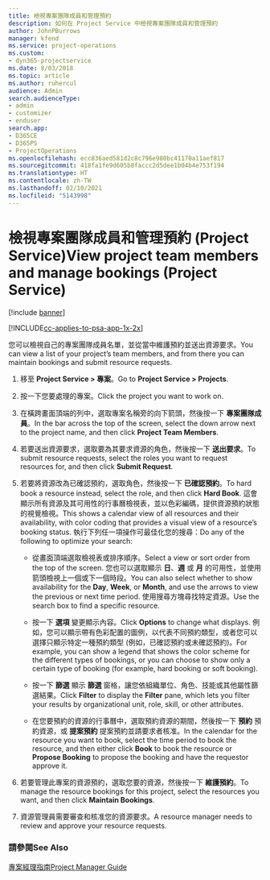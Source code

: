 ```yaml
---
title: 檢視專案團隊成員和管理預約
description: 如何在 Project Service 中檢視專案團隊成員和管理預約
author: JohnPBurrows
manager: kfend
ms.service: project-operations
ms.custom:
- dyn365-projectservice
ms.date: 8/03/2018
ms.topic: article
ms.author: ruhercul
audience: Admin
search.audienceType:
- admin
- customizer
- enduser
search.app:
- D365CE
- D365PS
- ProjectOperations
ms.openlocfilehash: ecc836aed581d2c8c796e980bc41170a11aef817
ms.sourcegitcommit: 418fa1fe9d605b8faccc2d5dee1b04b4e753f194
ms.translationtype: HT
ms.contentlocale: zh-TW
ms.lasthandoff: 02/10/2021
ms.locfileid: "5143998"
---
```

# <a name="view-project-team-members-and-manage-bookings-project-service"></a><span data-ttu-id="340e1-103">檢視專案團隊成員和管理預約 (Project Service)</span><span class="sxs-lookup"><span data-stu-id="340e1-103">View project team members and manage bookings (Project Service)</span></span>

[!include [banner](../includes/psa-now-project-operations.md)]

[!INCLUDE[cc-applies-to-psa-app-1x-2x](../includes/cc-applies-to-psa-app-1x-2x.md)]

<span data-ttu-id="340e1-104">您可以檢視自己的專案團隊成員名單，並從當中維護預約並送出資源要求。</span><span class="sxs-lookup"><span data-stu-id="340e1-104">You can view a list of your project’s team members, and from there you can maintain bookings and submit resource requests.</span></span>  
  
1.  <span data-ttu-id="340e1-105">移至 **Project Service > 專案**。</span><span class="sxs-lookup"><span data-stu-id="340e1-105">Go to **Project Service > Projects**.</span></span>  
  
2.  <span data-ttu-id="340e1-106">按一下您要處理的專案。</span><span class="sxs-lookup"><span data-stu-id="340e1-106">Click the project you want to work on.</span></span>  
  
3.  <span data-ttu-id="340e1-107">在橫跨畫面頂端的列中，選取專案名稱旁的向下箭頭，然後按一下 **專案團隊成員**。</span><span class="sxs-lookup"><span data-stu-id="340e1-107">In the bar across the top of the screen, select the down arrow next to the project name, and then click **Project Team Members**.</span></span>  
  
4.  <span data-ttu-id="340e1-108">若要送出資源要求，選取要為其要求資源的角色，然後按一下 **送出要求**。</span><span class="sxs-lookup"><span data-stu-id="340e1-108">To submit resource requests, select the roles you want to request resources for, and then click **Submit Request**.</span></span>  
  
5.  <span data-ttu-id="340e1-109">若要將資源改為已確認預約，選取角色，然後按一下 **已確認預約**。</span><span class="sxs-lookup"><span data-stu-id="340e1-109">To hard book a resource instead, select the role, and then click **Hard Book**.</span></span> <span data-ttu-id="340e1-110">這會顯示所有資源及其可用性的行事曆檢視表，並以色彩編碼，提供資源預約狀態的視覺檢視。</span><span class="sxs-lookup"><span data-stu-id="340e1-110">This shows a calendar view of all resources and their availability, with color coding that provides a visual view of a resource’s booking status.</span></span> <span data-ttu-id="340e1-111">執行下列任一項操作可最佳化您的搜尋：</span><span class="sxs-lookup"><span data-stu-id="340e1-111">Do any of the following to optimize your search:</span></span>  
  
    -   <span data-ttu-id="340e1-112">從畫面頂端選取檢視表或排序順序。</span><span class="sxs-lookup"><span data-stu-id="340e1-112">Select a view or sort order from the top of the screen.</span></span> <span data-ttu-id="340e1-113">您也可以選取顯示 **日**、**週** 或 **月** 的可用性，並使用箭頭檢視上一個或下一個時段。</span><span class="sxs-lookup"><span data-stu-id="340e1-113">You can also select whether to show availability for the **Day**, **Week**, or **Month**, and use the arrows to view the previous or next time period.</span></span> <span data-ttu-id="340e1-114">使用搜尋方塊尋找特定資源。</span><span class="sxs-lookup"><span data-stu-id="340e1-114">Use the search box to find a specific resource.</span></span>  
  
    -   <span data-ttu-id="340e1-115">按一下 **選項** 變更顯示內容。</span><span class="sxs-lookup"><span data-stu-id="340e1-115">Click **Options** to change what displays.</span></span> <span data-ttu-id="340e1-116">例如，您可以顯示帶有色彩配置的圖例，以代表不同預約類型，或者您可以選擇只顯示特定一種預約類型 (例如，已確認預約或未確認預約)。</span><span class="sxs-lookup"><span data-stu-id="340e1-116">For example, you can show a legend that shows the color scheme for the different types of bookings, or you can choose to show only a certain type of booking (for example, hard booking or soft booking).</span></span>  
  
    -   <span data-ttu-id="340e1-117">按一下 **篩選** 顯示 **篩選** 窗格，讓您依組織單位、角色、技能或其他屬性篩選結果。</span><span class="sxs-lookup"><span data-stu-id="340e1-117">Click **Filter** to display the **Filter** pane, which lets you filter your results by organizational unit, role, skill, or other attributes.</span></span>  
  
    -   <span data-ttu-id="340e1-118">在您要預約的資源的行事曆中，選取預約資源的期間，然後按一下 **預約** 預約資源，或 **提案預約** 提案預約並請要求者核准。</span><span class="sxs-lookup"><span data-stu-id="340e1-118">In the calendar for the resource you want to book, select the time period to book the resource, and then either click **Book** to book the resource or **Propose Booking** to propose the booking and have the requestor approve it.</span></span>  
  
6.  <span data-ttu-id="340e1-119">若要管理此專案的資源預約，選取您要的資源，然後按一下 **維護預約**。</span><span class="sxs-lookup"><span data-stu-id="340e1-119">To manage the resource bookings for this project, select the resources you want, and then click **Maintain Bookings**.</span></span>  
  
7.  <span data-ttu-id="340e1-120">資源管理員需要審查和核准您的資源要求。</span><span class="sxs-lookup"><span data-stu-id="340e1-120">A resource manager needs to review and approve your resource requests.</span></span>  
  
### <a name="see-also"></a><span data-ttu-id="340e1-121">請參閱</span><span class="sxs-lookup"><span data-stu-id="340e1-121">See Also</span></span>  
 [<span data-ttu-id="340e1-122">專案經理指南</span><span class="sxs-lookup"><span data-stu-id="340e1-122">Project Manager Guide</span></span>](../psa/project-manager-guide.md)
